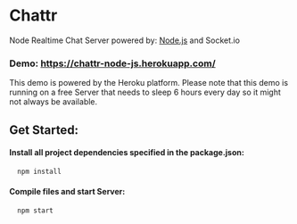 # Chattr
Node Realtime Chat Server powered by: [Node.js][node] and Socket.io
### Demo: https://chattr-node-js.herokuapp.com/
This demo is powered by the Heroku platform. Please note that this demo is running on a free Server that needs to sleep 6 hours every day so it might not always be available.
## Get Started:

#### Install all project dependencies specified in the package.json:
```sh
  npm install
```
#### Compile files and start Server:
```sh
  npm start
```

[node]: http://nodejs.org
